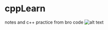 # cppLearn
notes and c++ practice from bro code 
![alt text](https://media.geeksforgeeks.org/wp-content/uploads/20220830122759/VariablesinC-660x330.jpg)